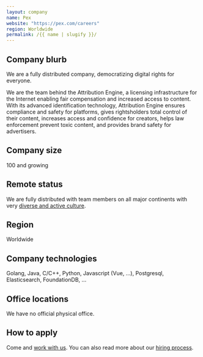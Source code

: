 ```yaml
---
layout: company
name: Pex
website: "https://pex.com/careers"
region: Worldwide
permalink: /{{ name | slugify }}/
---
```


## Company blurb

We are a fully distributed company, democratizing digital rights for everyone.

We are the team behind the Attribution Engine, a licensing infrastructure for the Internet enabling fair compensation and increased access to content. With its advanced identification technology, Attribution Engine ensures compliance and safety for platforms, gives rightsholders total control of their content, increases access and confidence for creators, helps law enforcement prevent toxic content, and provides brand safety for advertisers.

## Company size

100 and growing

## Remote status

We are fully distributed with team members on all major continents with very [diverse and active culture](https://pex.com/blog/pex-culture-focusing-on-what-really-matters/).

## Region

Worldwide

## Company technologies

Golang, Java, C/C++, Python, Javascript (Vue, ...), Postgresql, Elasticsearch, FoundationDB, ...

## Office locations

We have no official physical office.

## How to apply

Come and [work with us](https://pex.com/careers/). You can also read more about our [hiring process](https://pex.com/blog/interviewing-at-pex-heres-what-you-can-expect-hiring-process/).